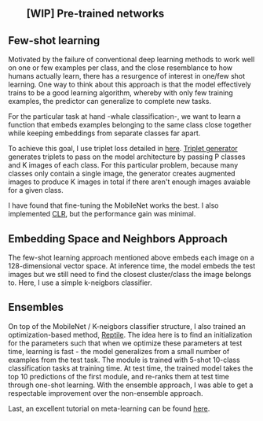 `   `
[WIP]
Pre-trained networks
-----------------



Few-shot learning
-----------------
Motivated by the failure of conventional deep learning methods to work well on one or few examples per class, and the
close resemblance to how humans actually learn, there has a resurgence of interest in one/few shot learning. One way to 
think about this approach is that the model effectively trains to be a good learning algorithm, whereby with only few 
training examples, the predictor can generalize to complete new tasks. 

For the particular task at hand -whale classification-, we want to learn a function that embeds examples
belonging to the same class close together while keeping embeddings from separate classes far apart.

To achieve this goal, I use triplet loss detailed in [here](https://arxiv.org/abs/1703.07737). 
[Triplet generator](https://github.com/dzorlu/humpback_whales/blob/master/data/triplet_generator.py) generates triplets 
to pass on the model architecture by passing P classes and K images of each class. 
For this particular problem, because many classes only contain a single image, the generator creates augmented images 
to produce K images in total if there aren't enough images avaiable for a given class.

I have found that fine-tuning the MobileNet works the best. I also implemented [CLR](https://arxiv.org/abs/1506.01186), 
but the performance gain was minimal. 

Embedding Space and Neighbors Approach
--------------------------------------
The few-shot learning approach mentioned above embeds each image on a 128-dimensional vector space. 
At inference time, the model embeds the test images but we still need to find the closest cluster/class
 the image belongs to. Here, I use a simple k-neigbors classifier. 


Ensembles
---------
On top of the MobileNet / K-neigbors classifier structure, I also trained an optimization-based method, 
[Reptile](https://arxiv.org/abs/1803.02999). The idea here is to find an initialization for the parameters such that
when we optimize these parameters at test time, learning is fast - the model generalizes from a small number of examples
 from the test task. The module is trained with 5-shot 10-class classification tasks at training time. At test time,
 the trained model takes the top 10 predictions of the first module, and re-ranks them at test time through one-shot learning.
 With the ensemble approach, I was able to get a respectable improvement over the non-ensemble approach. 
 

Last, an excellent tutorial on meta-learning can be found [here](https://lilianweng.github.io/lil-log/2018/11/30/meta-learning.html).
